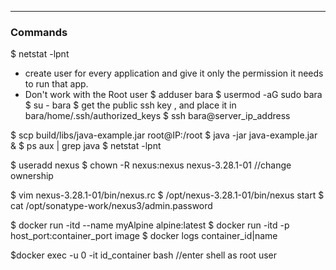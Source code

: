--------------------------------------------
### Commands

$ netstat -lpnt
- create user for every  application and give it only the permission it needs to run that app.
- Don't work with the Root user
$ adduser bara
$ usermod -aG sudo bara
$ su - bara
$ get the public ssh key , and place it in bara/home/.ssh/authorized_keys
$ ssh bara@server_ip_address

$ scp build/libs/java-example.jar root@IP:/root
$ java -jar java-example.jar &
$ ps aux | grep java
$ netstat -lpnt

$ useradd nexus
$ chown -R nexus:nexus nexus-3.28.1-01     //change ownership 

$ vim  nexus-3.28.1-01/bin/nexus.rc
$ /opt/nexus-3.28.1-01/bin/nexus start
$ cat /opt/sonatype-work/nexus3/admin.password



$ docker run -itd --name myAlpine  alpine:latest
$ docker run -itd -p host_port:container_port image
$ docker logs container_id|name


$docker exec -u 0 -it id_container bash //enter shell as root user


